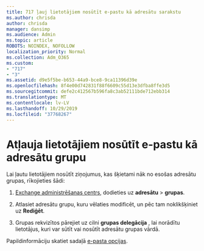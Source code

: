 ```yaml
---
title: 717 ļauj lietotājiem nosūtīt e-pastu kā adresātu sarakstu
ms.author: chrisda
author: chrisda
manager: dansimp
ms.audience: Admin
ms.topic: article
ROBOTS: NOINDEX, NOFOLLOW
localization_priority: Normal
ms.collection: Adm_O365
ms.custom:
- "717"
- "3"
ms.assetid: d9e5f5be-b653-44a9-bce8-9ca11396d39e
ms.openlocfilehash: 8f4e00d742831f88f6609c55d13e3dfba8ffe3d5
ms.sourcegitcommit: defe2c412567b596fa8c3ab52111bde712ebb314
ms.translationtype: MT
ms.contentlocale: lv-LV
ms.lasthandoff: 10/29/2019
ms.locfileid: "37768267"
---
```

# <a name="allow-users-to-send-email-as-a-distribution-group"></a>Atļauja lietotājiem nosūtīt e-pastu kā adresātu grupu

Lai ļautu lietotājiem nosūtīt ziņojumus, kas šķietami nāk no esošas adresātu grupas, rīkojieties šādi:

1. [Exchange administrēšanas centrs](https://outlook.office365.com/ecp/), dodieties uz **adresātu** \> **grupas**.

2. Atlasiet adresātu grupu, kuru vēlaties modificēt, un pēc tam noklikšķiniet uz **Rediģēt**.

3. Grupas rekvizītos pārejiet uz cilni **grupas delegācija** , lai norādītu lietotājus, kuri var sūtīt vai nosūtīt adresātu grupas vārdā.

Papildinformāciju skatiet sadaļā [e-pasta opcijas](https://technet.microsoft.com/library/bb124513.aspx#groupdelegation).
